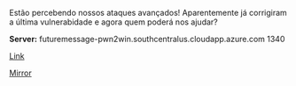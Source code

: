 
Estão percebendo nossos ataques avançados! Aparentemente já corrigiram a última vulnerabidade e agora quem poderá nos ajudar?

**Server:** futuremessage-pwn2win.southcentralus.cloudapp.azure.com 1340

[Link](https://cloud.ufscar.br:8080/v1/AUTH_c93b694078064b4f81afd2266a502511/static.pwn2win.party/future_message_pt4_ce8944013bd9dc92bc0e0b13a414db053ba54788ce303f9e1f9b57a13bbe2197.tar.gz)

[Mirror](https://static.pwn2win.party/future_message_pt4_ce8944013bd9dc92bc0e0b13a414db053ba54788ce303f9e1f9b57a13bbe2197.tar.gz)

